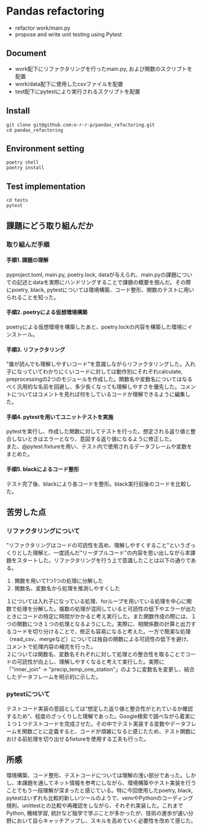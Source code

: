 # Pandas refactoring
- refactor work/main.py
- propose and write unit testing using Pytest

## Document
- work配下にリファクタリングを行ったmain.py, および関数のスクリプトを配置 
- work/data配下に使用したcsvファイルを配置 
- test配下にpytestにより実行されるスクリプトを配置

## Install
`git clone git@github.com:o-r-r-p/pandas_refactoring.git`   
`cd pandas_refactoring`

## Environment setting
`poetry shell`  
`poetry install`

## Test implementation
`cd tests`  
`pytest`

## 課題にどう取り組んだか
### 取り組んだ手順
#### 手順1. 課題の理解
pyproject.toml, main.py, poetry.lock, dataが与えられ、main.pyの課題についての記述とdataを実際にハンドリングすることで課題の概要を掴んだ。その際にpoetry, black, pytestについては環境構築、コード整形、関数のテストに用いられることを知った。

#### 手順2. poetryによる仮想環境構築
poetryによる仮想環境を構築したあと、poetry.lockの内容を構築した環境にインストール。

#### 手順3. リファクタリング
"誰が読んでも理解しやすいコード"を意識しながらリファクタリングした。入れ子になっていてわかりにくいコードに対しては動作別にそれぞれcalculate, preprocessingの2つのモジュールを作成した。関数名や変数名についてはなるべく汎用的な名前を回避し、多少長くなっても理解しやすさを優先した。コメントについてはコメントを見れば何をしているコードか理解できるように編集した。

#### 手順4. pytestを用いてユニットテストを実施
pytestを実行し、作成した関数に対してテストを行った。想定される返り値と整合しないときはエラーとなり、意図する返り値になるように修正した。  
また、@pytest.fixtureを用い、テスト内で使用されるデータフレームや変数をまとめた。

#### 手順5. blackによるコード整形
テスト完了後、blackにより各コードを整形。black実行前後のコードを比較した。

## 苦労した点
### リファクタリングについて
"リファクタリングはコードの可読性を高め、理解しやすくすること"というざっくりとした理解と、一度読んだ”リーダブルコード"の内容を思い出しながら本課題をスタートした。リファクタリングを行う上で意識したことは以下の通りである。

 １. 関数を用いて1つ1つの処理に分解した　  
 ２. 関数名、変数名から処理を推測しやすくした　　
 
１については入れ子になっている処理、forループを用いている処理を中心に関数で処理を分解した。複数の処理が混同していると可読性の低下やエラーが出たときにコードの特定に時間がかかると考え実行した。また関数作成の際には、１つの関数につき１つの処理となるようにした。実際に、相関係数の計算と出力するコードを切り分けることで、修正も容易になると考えた。一方で簡潔な処理（read_csv、mergeなど）については独自の関数による可読性の低下を避け、コメントで処理内容の補完を行った。  
２については関数名、変数名それぞれに対して処理との整合性を取ることでコードの可読性が向上し、理解しやすくなると考えて実行した。実際に　「"inner_join" -> "precip_temp_one_station"」のように変数名を変更し、結合したデータフレームを明示的に示した。

### pytestについて
テストコード実装の意図としては”想定した返り値と整合性がとれているか確認するため”、程度のざっくりした理解であった。Google検索で調べながら着実に１つ１つテストコードを完成させた。その中でテスト実装する変数やデータフレームを関数ごとに定義すると、コードが煩雑になると感じたため、テスト関数における前処理を切り出せるfixtureを使用する工夫も行った。  
## 所感
環境構築、コード整形、テストコードについては理解の浅い部分であった。しかし、本課題を通してネット情報を参考にしながら、環境構築やテスト実装を行うことでもう一段理解が深まったと感じている。特に今回使用したpoetry, black, pytestはいずれも比較的新しいツールのようで、venvやPythonのコーディング規則、unittestとの比較や再確認をしながら、それぞれ実装した。これまでPython, 機械学習, 統計など独学で学ぶことが多かったが、技術の進歩が速い分野において自らキャッチアップし、スキルを高めていく必要性を改めて感じた。 
